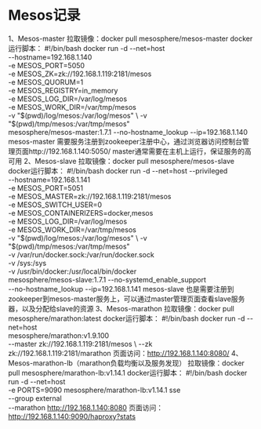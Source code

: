 # Mesos记录
1、Mesos-master
   拉取镜像：docker pull mesosphere/mesos-master
   docker运行脚本：
        #!/bin/bash
        docker run -d --net=host \
          --hostname=192.168.1.140 \
          -e MESOS_PORT=5050 \
          -e MESOS_ZK=zk://192.168.1.119:2181/mesos \
          -e MESOS_QUORUM=1 \
          -e MESOS_REGISTRY=in_memory \
          -e MESOS_LOG_DIR=/var/log/mesos \
          -e MESOS_WORK_DIR=/var/tmp/mesos \
          -v "$(pwd)/log/mesos:/var/log/mesos" \
          -v "$(pwd)/tmp/mesos:/var/tmp/mesos" \
          mesosphere/mesos-master:1.7.1 --no-hostname_lookup --ip=192.168.1.140
   mesos-master 需要服务注册到zookeeper注册中心，通过浏览器访问控制台管理页面http://192.168.1.140:5050/
   master通常需要在主机上运行，保证服务的高可用
2、Mesos-slave
    拉取镜像：docker pull mesosphere/mesos-slave
    docker运行脚本：
        #!/bin/bash
        docker run -d --net=host --privileged \
          --hostname=192.168.1.141 \
          -e MESOS_PORT=5051 \
          -e MESOS_MASTER=zk://192.168.1.119:2181/mesos \
          -e MESOS_SWITCH_USER=0 \
          -e MESOS_CONTAINERIZERS=docker,mesos \
          -e MESOS_LOG_DIR=/var/log/mesos \
          -e MESOS_WORK_DIR=/var/tmp/mesos \
          -v "$(pwd)/log/mesos:/var/log/mesos" \
          -v "$(pwd)/tmp/mesos:/var/tmp/mesos" \
          -v /var/run/docker.sock:/var/run/docker.sock \
          -v /sys:/sys \
          -v /usr/bin/docker:/usr/local/bin/docker \
          mesosphere/mesos-slave:1.7.1 --no-systemd_enable_support \
          --no-hostname_lookup --ip=192.168.1.141
    mesos-slave 也是需要注册到zookeeper到mesos-master服务上，可以通过master管理页面查看slave服务器，以及分配给slave的资源
3、Mesos-marathon
    拉取镜像：docker pull mesosphere/marathon:latest
    docker运行脚本：
        #!/bin/bash
        docker run -d --net=host \
        	 mesosphere/marathon:v1.9.100 \
                 --master zk://192.168.1.119:2181/mesos \ 
        	 --zk zk://192.168.1.119:2181/marathon
    页面访问：http://192.168.1.140:8080/
4、Mesos-marathon-lb（marathon负载均衡以及服务发现）
    拉取镜像：docker pull mesosphere/marathon-lb:v1.14.1
    docker运行脚本：
    #!/bin/bash
    docker run -d --net=host \
    	 -e PORTS=9090 mesosphere/marathon-lb:v1.14.1 sse \
     	 --group external \
    	 --marathon http://192.168.1.140:8080
    页面访问：http://192.168.1.140:9090/haproxy?stats